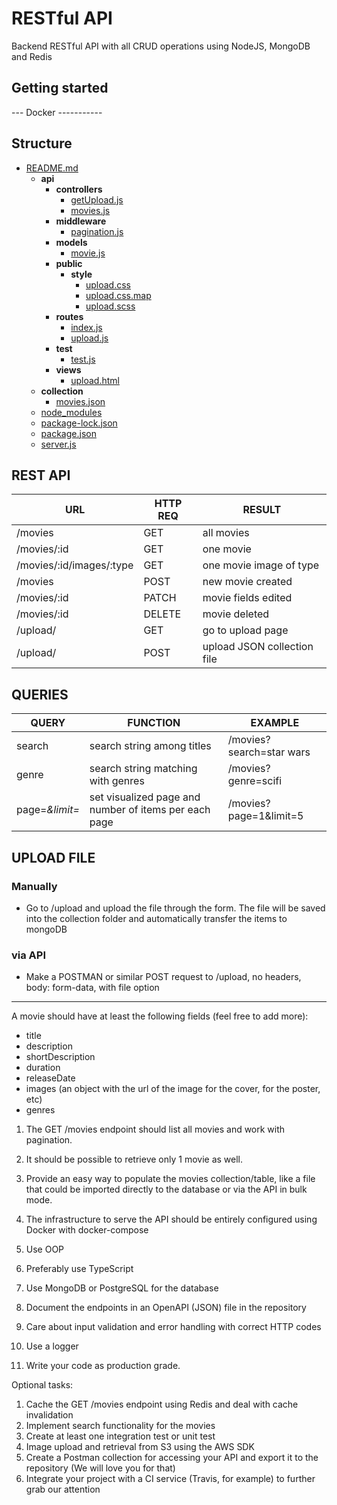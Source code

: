# RESTful API

Backend RESTful API  with all CRUD operations using NodeJS, MongoDB and Redis

## Getting started

--- Docker -----------

## Structure

- [README.md](README.md)
   - __api__
     - __controllers__
       - [getUpload.js](api/controllers/getUpload.js)
       - [movies.js](api/controllers/movies.js)
     - __middleware__
       - [pagination.js](api/middleware/pagination.js)
     - __models__
       - [movie.js](api/models/movie.js)
     - __public__
       - __style__
         - [upload.css](api/public/style/upload.css)
         - [upload.css.map](api/public/style/upload.css.map)
         - [upload.scss](api/public/style/upload.scss)
     - __routes__
       - [index.js](api/routes/index.js)
       - [upload.js](api/routes/upload.js)
     - __test__
       - [test.js](api/test/test.js)
     - __views__
       - [upload.html](api/views/upload.html)
   - __collection__
     - [movies.json](collection/movies.json)
   - [node\_modules](node_modules)
   - [package\-lock.json](package-lock.json)
   - [package.json](package.json)
   - [server.js](server.js)

## REST API

| URL                      | HTTP REQ | RESULT                      |
|--------------------------|----------|-----------------------------|
| /movies                  | GET      | all movies                  |
| /movies/:id              | GET      | one movie                   |
| /movies/:id/images/:type | GET      | one movie image of type     |
| /movies                  | POST     | new movie created           |
| /movies/:id              | PATCH    | movie fields edited         |
| /movies/:id              | DELETE   | movie deleted               |
| /upload/                 | GET      | go to upload page           |
| /upload/                 | POST     | upload JSON collection file |

## QUERIES

| QUERY          | FUNCTION                                              | EXAMPLE                  |
|----------------|-------------------------------------------------------|--------------------------|
| search         | search string among titles                            | /movies?search=star wars |
| genre          | search string matching with genres                    | /movies?genre=scifi      |
| page=*&limit=* | set visualized page and number of items per each page | /movies?page=1&limit=5   |

## UPLOAD FILE

### Manually

- Go to /upload and upload the file through the form. The file will be saved into the collection folder and automatically transfer the items to mongoDB

### via API

- Make a POSTMAN or similar POST request to /upload, no headers, body: form-data, with file option


--------------------------------

A movie should have at least the following fields (feel free to add more):
- title
- description
- shortDescription
- duration
- releaseDate
- images (an object with the url of the image for the cover, for the poster, etc)
- genres
1. The GET /movies endpoint should list all movies and work with pagination.
2. It should be possible to retrieve only 1 movie as well.
3. Provide an easy way to populate the movies collection/table, like a file that could be imported directly to
the database or via the API in bulk mode.

4. The infrastructure to serve the API should be entirely configured using Docker with docker-compose
5. Use OOP
6. Preferably use TypeScript
7. Use MongoDB or PostgreSQL for the database
8. Document the endpoints in an OpenAPI (JSON) file in the repository
9. Care about input validation and error handling with correct HTTP codes
10. Use a logger
11. Write your code as production grade.

Optional tasks:
1. Cache the GET /movies endpoint using Redis and deal with cache invalidation
2. Implement search functionality for the movies
3. Create at least one integration test or unit test
4. Image upload and retrieval from S3 using the AWS SDK
5. Create a Postman collection for accessing your API and export it to the repository (We will love you for
that)
6. Integrate your project with a CI service (Travis, for example) to further grab our attention
